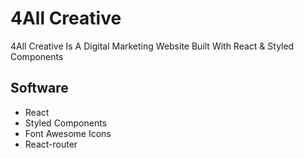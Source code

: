 # 4All Creative

4All Creative Is A Digital Marketing Website Built With React & Styled Components

## Software

- React
- Styled Components
- Font Awesome Icons
- React-router